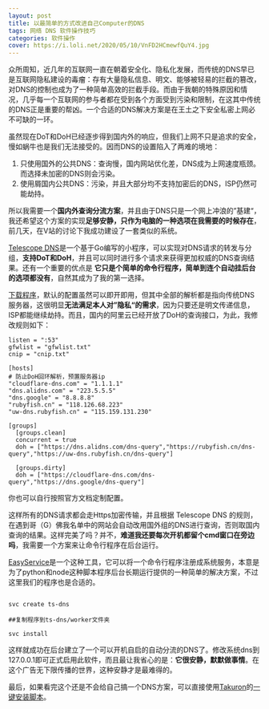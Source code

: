```yaml
---
layout: post
title: 以最简单的方式改进自己Computer的DNS
tags: 网络 DNS 软件操作技巧
categories: 软件操作
cover: https://i.loli.net/2020/05/10/VnFD2HCmewfQuY4.jpg
---
```


众所周知，近几年的互联网一直在朝着安全化、隐私化发展，而传统的DNS早已是互联网隐私建设的毒瘤：存有大量隐私信息、明文、能够被轻易的拦截的篡改，对DNS的控制也成为了一种简单高效的拦截手段。而由于我朝的特殊原因和情况，几乎每一个互联网的参与者都在受到各个方面受到污染和限制，在这其中传统的DNS正是重要的帮凶。一个合适的DNS解决方案是在王土之下安全私密上网必不可缺的一环。

虽然现在DoT和DoH已经逐步得到国内外的响应，但我们上网不只是追求的安全，慢如蜗牛也是我们无法接受的。因而DNS的设置陷入了两难的境地：

1. 只使用国外的公共DNS：查询慢，国内网站优化差，DNS成为上网速度瓶颈。而选择未加密的DNS则会污染。
2. 使用屑国内公共DNS：污染，并且大部分均不支持加密后的DNS，ISP仍然可能劫持。

所以我需要一个**国内外查询分流方案**，并且由于DNS只是一个网上冲浪的”基建“，我还希望这个方案的实现**足够安静，只作为电脑的一种选项在我需要的时候存在**，前几天，在V站的讨论下我成功建设了一套类似的系统。

[Telescope DNS](go?url=https://github.com/wolf-joe/ts-dns)是一个基于Go编写的小程序，可以实现对DNS请求的转发与分组，**支持DoT和DoH**，并且可以同时进行多个请求来获得更加权威的DNS查询结果。还有一个重要的优点是 **它只是个简单的命令行程序，简单到连个自动挂后台的选项都没有**，自然其成为了我的第一选择。

[下载程序](go?url=https://github.com/wolf-joe/ts-dns/releases)，默认的配置虽然可以即开即用，但其中全部的解析都是指向传统DNS服务器，这很明显**无法满足本人对”隐私“的需求**，因为只要还是明文传递信息，ISP都能继续劫持。而且，国内的阿里云已经开放了DoH的查询接口，为此，我修改规则如下：

```
listen = ":53"
gfwlist = "gfwlist.txt"
cnip = "cnip.txt"

[hosts]
# 防止DoH回环解析，预置服务器ip
"cloudflare-dns.com" = "1.1.1.1"
"dns.alidns.com" = "223.5.5.5"
"dns.google" = "8.8.8.8"
"rubyfish.cn" = "118.126.68.223"
"uw-dns.rubyfish.cn" = "115.159.131.230"

[groups]
  [groups.clean]
  concurrent = true
  doh = ["https://dns.alidns.com/dns-query","https://rubyfish.cn/dns-query","https://uw-dns.rubyfish.cn/dns-query"]

  [groups.dirty]
  doh = ["https://cloudflare-dns.com/dns-query","https://dns.google/dns-query"]
```

你也可以自行按照官方文档定制配置。

 这样所有的DNS请求都会走Https加密传输，并且根据 Telescope DNS 的规则，在遇到哥（G）佛我名单中的网站会自动改用国外组的DNS进行查询，否则取国内查询的结果。这样完美了吗？并不，**难道我还要每次开机都留个cmd窗口在旁边吗**，我需要一个方案来让命令行程序在后台运行。

 [EasyService](go?url=https://github.com/pandolia/easy-service)是一个这种工具，它可以将一个命令行程序注册成系统服务，本意是为了python和node这种脚本程序后台长期运行提供的一种简单的解决方案，不过这里我们的程序也是合适的。

```

svc create ts-dns

##复制程序到ts-dns/worker文件夹

svc install

```

这样就成功在后台建立了一个可以开机自启的自动分流的DNS了。修改系统dns到127.0.0.1即可正式启用此软件，而且最让我省心的是：**它很安静，默默做事情**。在这个广告无下限传播的世界，这种安静才是最难得的。

最后，如果看完这个还是不会给自己搞一个DNS方案，可以直接使用[Takuron](go?url=https://github.com/takuron)的[一键安装脚本](go?url=https://github.com/takuron/AutoTsDns)。